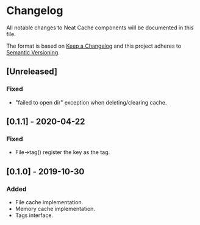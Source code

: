# Changelog
All notable changes to Neat Cache components will be documented in this file.

The format is based on [Keep a Changelog](https://keepachangelog.com/en/1.0.0/)
and this project adheres to [Semantic Versioning](https://semver.org/spec/v2.0.0.html).

## [Unreleased]
### Fixed
- "failed to open dir" exception when deleting/clearing cache.

## [0.1.1] - 2020-04-22
### Fixed
- File->tag() register the key as the tag.

## [0.1.0] - 2019-10-30
### Added
- File cache implementation.
- Memory cache implementation.
- Tags interface.
